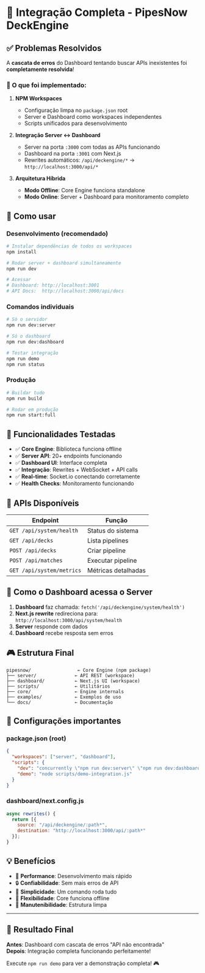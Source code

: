 # 🎉 Integração Completa - PipesNow DeckEngine

## ✅ Problemas Resolvidos

A **cascata de erros** do Dashboard tentando buscar APIs inexistentes foi **completamente resolvida**!

### 🔧 O que foi implementado:

1. **NPM Workspaces**

   - Configuração limpa no `package.json` root
   - Server e Dashboard como workspaces independentes
   - Scripts unificados para desenvolvimento

2. **Integração Server ↔ Dashboard**

   - Server na porta `:3000` com todas as APIs funcionando
   - Dashboard na porta `:3001` com Next.js
   - Rewrites automáticos: `/api/deckengine/*` → `http://localhost:3000/api/*`

3. **Arquitetura Híbrida**
   - **Modo Offline**: Core Engine funciona standalone
   - **Modo Online**: Server + Dashboard para monitoramento completo

## 🚀 Como usar

### Desenvolvimento (recomendado)

```bash
# Instalar dependências de todos os workspaces
npm install

# Rodar server + dashboard simultaneamente
npm run dev

# Acessar
# Dashboard: http://localhost:3001
# API Docs:  http://localhost:3000/api/docs
```

### Comandos individuais

```bash
# Só o servidor
npm run dev:server

# Só o dashboard
npm run dev:dashboard

# Testar integração
npm run demo
npm run status
```

### Produção

```bash
# Buildar tudo
npm run build

# Rodar em produção
npm run start:full
```

## 🎯 Funcionalidades Testadas

- ✅ **Core Engine**: Biblioteca funciona offline
- ✅ **Server API**: 20+ endpoints funcionando
- ✅ **Dashboard UI**: Interface completa
- ✅ **Integração**: Rewrites + WebSocket + API calls
- ✅ **Real-time**: Socket.io conectando corretamente
- ✅ **Health Checks**: Monitoramento funcionando

## 📡 APIs Disponíveis

| Endpoint                  | Função              |
| ------------------------- | ------------------- |
| `GET /api/system/health`  | Status do sistema   |
| `GET /api/decks`          | Lista pipelines     |
| `POST /api/decks`         | Criar pipeline      |
| `POST /api/matches`       | Executar pipeline   |
| `GET /api/system/metrics` | Métricas detalhadas |

## 🔗 Como o Dashboard acessa o Server

1. **Dashboard** faz chamada: `fetch('/api/deckengine/system/health')`
2. **Next.js rewrite** redireciona para: `http://localhost:3000/api/system/health`
3. **Server** responde com dados
4. **Dashboard** recebe resposta sem erros

## 🎮 Estrutura Final

```
pipesnow/                 ← Core Engine (npm package)
├── server/              ← API REST (workspace)
├── dashboard/           ← Next.js UI (workspace)
├── scripts/             ← Utilitários
├── core/                ← Engine internals
├── examples/            ← Exemplos de uso
└── docs/                ← Documentação
```

## 🔧 Configurações importantes

### package.json (root)

```json
{
  "workspaces": ["server", "dashboard"],
  "scripts": {
    "dev": "concurrently \"npm run dev:server\" \"npm run dev:dashboard\"",
    "demo": "node scripts/demo-integration.js"
  }
}
```

### dashboard/next.config.js

```javascript
async rewrites() {
  return [{
    source: "/api/deckengine/:path*",
    destination: "http://localhost:3000/api/:path*"
  }];
}
```

## 💡 Benefícios

- 🚀 **Performance**: Desenvolvimento mais rápido
- 🔒 **Confiabilidade**: Sem mais erros de API
- 🎯 **Simplicidade**: Um comando roda tudo
- 📱 **Flexibilidade**: Core funciona offline
- 🔧 **Manutenibilidade**: Estrutura limpa

---

## 🎊 Resultado Final

**Antes**: Dashboard com cascata de erros "API não encontrada"  
**Depois**: Integração completa funcionando perfeitamente!

Execute `npm run demo` para ver a demonstração completa! 🎮
